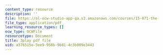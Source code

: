 ```yaml
---
content_type: resource
description: ''
file: https://ol-ocw-studio-app-qa.s3.amazonaws.com/courses/15-071-the-analytics-edge-spring-2017/a376515e5ee9958b9b814c3b009e3443_8ryWylXv0WE.pdf
file_type: application/pdf
learning_resource_types: []
ocw_type: OCWFile
resourcetype: Document
title: 3play pdf file
uid: a376515e-5ee9-958b-9b81-4c3b009e3443
---
```

